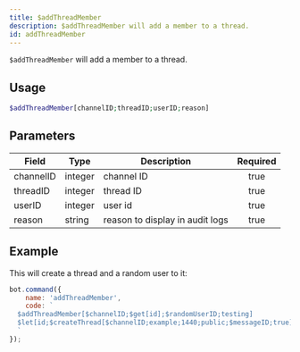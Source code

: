 ```yaml
---
title: $addThreadMember
description: $addThreadMember will add a member to a thread.
id: addThreadMember
---
```


`$addThreadMember` will add a member to a thread.

## Usage

```php
$addThreadMember[channelID;threadID;userID;reason]
```

## Parameters

| Field     | Type    | Description                     | Required |
|-----------|---------|---------------------------------|:--------:|
| channelID | integer | channel ID                      |   true   |
| threadID  | integer | thread ID                       |   true   |
| userID    | integer | user id                         |   true   |
| reason    | string  | reason to display in audit logs |   true   |

## Example

This will create a thread and a random user to it:

```javascript
bot.command({
    name: 'addThreadMember',
    code: `
  $addThreadMember[$channelID;$get[id];$randomUserID;testing]
  $let[id;$createThread[$channelID;example;1440;public;$messageID;true]]  
  `
});
```
